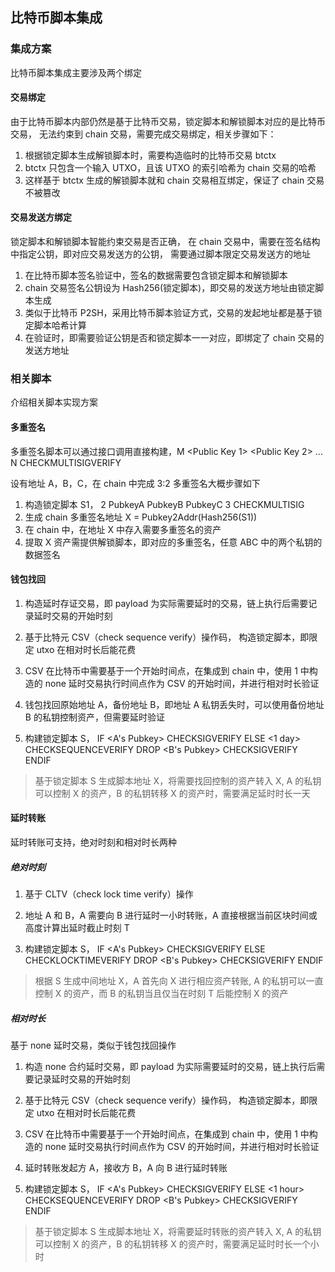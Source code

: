 ## 比特币脚本集成

### 集成方案

比特币脚本集成主要涉及两个绑定

#### 交易绑定

由于比特币脚本内部仍然是基于比特币交易，锁定脚本和解锁脚本对应的是比特币交易，
无法约束到 chain 交易，需要完成交易绑定，相关步骤如下：

1. 根据锁定脚本生成解锁脚本时，需要构造临时的比特币交易 btctx
2. btctx 只包含一个输入 UTXO，且该 UTXO 的索引哈希为 chain 交易的哈希
3. 这样基于 btctx 生成的解锁脚本就和 chain 交易相互绑定，保证了 chain 交易不被篡改

#### 交易发送方绑定

锁定脚本和解锁脚本智能约束交易是否正确，
在 chain 交易中，需要在签名结构中指定公钥，即对应交易发送方的公钥，
需要通过脚本限定交易发送方的地址

1. 在比特币脚本签名验证中，签名的数据需要包含锁定脚本和解锁脚本
2. chain 交易签名公钥设为 Hash256(锁定脚本)，即交易的发送方地址由锁定脚本生成
3. 类似于比特币 P2SH，采用比特币脚本验证方式，交易的发起地址都是基于锁定脚本哈希计算
4. 在验证时，即需要验证公钥是否和锁定脚本一一对应，即绑定了 chain 交易的发送方地址

### 相关脚本

介绍相关脚本实现方案

#### 多重签名

多重签名脚本可以通过接口调用直接构建，M <Public Key 1> <Public Key 2> … <Public Key N> N CHECKMULTISIGVERIFY

设有地址 A，B，C，在 chain 中完成 3:2 多重签名大概步骤如下

1. 构造锁定脚本 S1， 2 PubkeyA PubkeyB PubkeyC 3 CHECKMULTISIG
2. 生成 chain 多重签名地址 X = Pubkey2Addr(Hash256(S1))
3. 在 chain 中，在地址 X 中存入需要多重签名的资产
4. 提取 X 资产需提供解锁脚本，即对应的多重签名，任意 ABC 中的两个私钥的数据签名

#### 钱包找回

1. 构造延时存证交易，即 payload 为实际需要延时的交易，链上执行后需要记录延时交易的开始时刻

2. 基于比特元 CSV（check sequence verify）操作码， 构造锁定脚本，即限定 utxo 在相对时长后能花费

3. CSV 在比特币中需要基于一个开始时间点，在集成到 chain 中，使用 1 中构造的 none 延时交易执行时间点作为 CSV 的开始时间，并进行相对时长验证

4. 钱包找回原始地址 A，备份地址 B，即地址 A 私钥丢失时，可以使用备份地址 B 的私钥控制资产，但需要延时验证

5. 构建锁定脚本 S， IF <A's Pubkey> CHECKSIGVERIFY ELSE <1 day> CHECKSEQUENCEVERIFY DROP <B's Pubkey> CHECKSIGVERIFY ENDIF

> 基于锁定脚本 S 生成脚本地址 X，将需要找回控制的资产转入 X, A 的私钥可以控制 X 的资产，B 的私钥转移 X 的资产时，需要满足延时时长一天

#### 延时转账

延时转账可支持，绝对时刻和相对时长两种

##### 绝对时刻

1. 基于 CLTV（check lock time verify）操作

2. 地址 A 和 B，A 需要向 B 进行延时一小时转账，A 直接根据当前区块时间或高度计算出延时截止时刻 T

3. 构建锁定脚本 S， IF <A's Pubkey> CHECKSIGVERIFY ELSE <T> CHECKLOCKTIMEVERIFY DROP <B's Pubkey> CHECKSIGVERIFY ENDIF

> 根据 S 生成中间地址 X，A 首先向 X 进行相应资产转账, A 的私钥可以一直控制 X 的资产，而 B 的私钥当且仅当在时刻 T 后能控制 X 的资产

##### 相对时长

基于 none 延时交易，类似于钱包找回操作

1. 构造 none 合约延时交易，即 payload 为实际需要延时的交易，链上执行后需要记录延时交易的开始时刻

2. 基于比特元 CSV（check sequence verify）操作码， 构造锁定脚本，即限定 utxo 在相对时长后能花费

3. CSV 在比特币中需要基于一个开始时间点，在集成到 chain 中，使用 1 中构造的 none 延时交易执行时间点作为 CSV 的开始时间，并进行相对时长验证

4. 延时转账发起方 A，接收方 B，A 向 B 进行延时转账

5. 构建锁定脚本 S， IF <A's Pubkey> CHECKSIGVERIFY ELSE <1 hour> CHECKSEQUENCEVERIFY DROP <B's Pubkey> CHECKSIGVERIFY ENDIF

> 基于锁定脚本 S 生成脚本地址 X，将需要延时转账的资产转入 X, A 的私钥可以控制 X 的资产，B 的私钥转移 X 的资产时，需要满足延时时长一个小时
